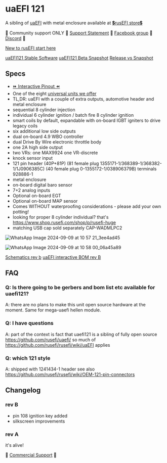 # uaEFI 121

A sibling of [uaEFI](uaEFI) with metal enclosure available at [💲rusEFI store💲](https://www.shop.rusefi.com/shop/p/uaefi121)

🔴 Community support ONLY 🔴 [Support Statement](https://github.com/rusefi/rusefi/wiki/Support) 🔴 [Facebook group](https://www.facebook.com/groups/rusEfi) 🔴 [Discord](https://github.com/rusefi/rusefi/wiki/Discord) 🔴

[New to rusEFI start here](Home)

[uaEFI121 Stable Software](https://github.com/rusefi/rusefi/releases/latest/download/rusefi_bundle_uaefi121.zip)
[uaEFI121 Beta Snapshot](https://rusefi.com/build_server/rusefi_bundle_uaefi121.zip)
[Release vs Snapshot](https://github.com/rusefi/rusefi/wiki/Release-Snapshot-Latest-firmware)

## Specs

* [⏩ Interactive Pinout ⏪](https://rusefi.com/docs/pinouts/hellen/uaefi121/)
* One of the eight [universal units we offer](Hardware)
* TL,DR: uaEFI with a couple of extra outputs, automotive header and metal enclosure
* sequential 8 cylinder injection
* individual 6 cylinder ignition / batch fire 8 cylinder ignition
* smart coils by default, expandable with on-board IGBT igniters to drive legacy coils
* six additional low side outputs
* dual on-board 4.9 WBO controller
* dual Drive By Wire electronic throttle body
* one 2A high side output
* two VRs: one MAX9924 one VR-discrete
* knock sensor input
* 121 pin header (40P+81P) (81 female plug 1355171-1/368389-1/368382-1/1J0906385C) (40 female plug 0-1355172-1/038906379B) terminals 928886-1
* metal enclosure
* on-board digital baro sensor
* 7+2 analog inputs
* Optional on-board EGT
* Optional on-board MAP sensor
* Comes WITHOUT waterproofing considerations - please add your own potting!
* looking for proper 8 cylinder individual? that's https://www.shop.rusefi.com/shop/p/rusefi-huge
* matching USB cap sold separately CAP-WADMLPC2

![WhatsApp Image 2024-09-09 at 10 57 21_3ee4ad45](https://github.com/user-attachments/assets/6e7067ff-88e9-4c5a-b931-36282d51f37c)

![WhatsApp Image 2024-09-09 at 10 58 00_06a45a89](https://github.com/user-attachments/assets/a7eff9ac-6a69-46c1-b14f-b930f2459e2f)

[Schematics rev b](Hardware/Hellen/uaefi121-b-schematic.pdf)
[uaEFI interactive BOM rev B](https://rusefi.com/docs/ibom/uaefi121-b-ibom.html)

## FAQ

### Q: Is there going to be gerbers and bom list etc available for uaefi121?

A: there are no plans to make this unit open source hardware at the moment. Same for mega-uaefi hellen module.

### Q: I have questions

A: part of the context is fact that uaefi121 is a sibling of fully open source https://github.com/rusefi/uaefi/ so much of https://github.com/rusefi/rusefi/wiki/uaEFI applies

### Q: which 121 style

A: shipped with 1241434-1 header see also https://github.com/rusefi/rusefi/wiki/OEM-121-pin-connectors

## Changelog

### rev B

* pin 108 ignition key added
* silkscreen improvements

### rev A

it's alive!

🔴 [Commercial Support](https://www.shop.rusefi.com/shop/p/details-about-rusefi-ecu-technical-support) 🔴
